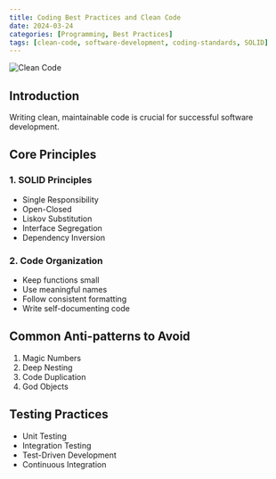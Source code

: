 ```yaml
---
title: Coding Best Practices and Clean Code
date: 2024-03-24
categories: [Programming, Best Practices]
tags: [clean-code, software-development, coding-standards, SOLID]
---
```


<img src="../assets/images/posts/clean-code.png" class="post-image" alt="Clean Code">

## Introduction

Writing clean, maintainable code is crucial for successful software development.

## Core Principles

### 1. SOLID Principles
- Single Responsibility
- Open-Closed
- Liskov Substitution
- Interface Segregation
- Dependency Inversion

### 2. Code Organization
- Keep functions small
- Use meaningful names
- Follow consistent formatting
- Write self-documenting code

## Common Anti-patterns to Avoid

1. Magic Numbers
2. Deep Nesting
3. Code Duplication
4. God Objects

## Testing Practices

- Unit Testing
- Integration Testing
- Test-Driven Development
- Continuous Integration 